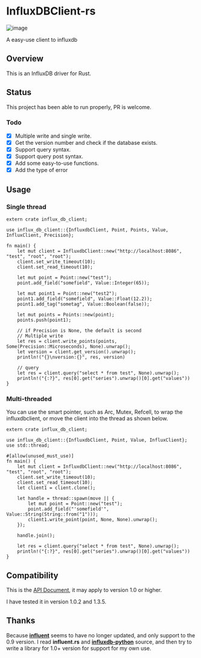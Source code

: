 # InfluxDBClient-rs

![image](https://img.shields.io/crates/v/influx_db_client.svg)

A easy-use client to influxdb

## Overview

This is an InfluxDB driver for Rust.

## Status

This project has been able to run properly, PR is welcome.

### Todo

- [x] Multiple write and single write.
- [x] Get the version number and check if the database exists.
- [x] Support query syntax.
- [x] Support query post syntax.
- [x] Add some easy-to-use functions.
- [x] Add the type of error

## Usage

### Single thread

```
extern crate influx_db_client;

use influx_db_client::{InfluxdbClient, Point, Points, Value, InfluxClient, Precision};

fn main() {
    let mut client = InfluxdbClient::new("http://localhost:8086", "test", "root", "root");
    client.set_write_timeout(10);
    client.set_read_timeout(10);

    let mut point = Point::new("test");
    point.add_field("somefield", Value::Integer(65));

    let mut point1 = Point::new("test2");
    point1.add_field("somefield", Value::Float(12.2));
    point1.add_tag("sometag", Value::Boolean(false));

    let mut points = Points::new(point);
    points.push(point1);

    // if Precision is None, the default is second
    // Multiple write
    let res = client.write_points(points, Some(Precision::Microseconds), None).unwrap();
    let version = client.get_version().unwrap();
    println!("{}\nversion:{}", res, version)

    // query
    let res = client.query("select * from test", None).unwrap();
    println!("{:?}", res[0].get("series").unwrap()[0].get("values"))
}
```

### Multi-threaded

You can use the smart pointer, such as Arc, Mutex, Refcell, to wrap the influxdbclient, or move the client into the thread as shown below.

```
extern crate influx_db_client;

use influx_db_client::{InfluxdbClient, Point, Value, InfluxClient};
use std::thread;

#[allow(unused_must_use)]
fn main() {
    let mut client = InfluxdbClient::new("http://localhost:8086", "test", "root", "root");
    client.set_write_timeout(10);
    client.set_read_timeout(10);
    let client1 = client.clone();

    let handle = thread::spawn(move || {
        let mut point = Point::new("test");
        point.add_field("'somefield'", Value::String(String::from("1")));
        client1.write_point(point, None, None).unwrap();
    });

    handle.join();

    let res = client.query("select * from test", None).unwrap();
    println!("{:?}", res[0].get("series").unwrap()[0].get("values"))
}
```

## Compatibility

This is the [API Document](https://docs.influxdata.com/influxdb/v1.2/tools/api/), it may apply to version 1.0 or higher.

I have tested it in version 1.0.2 and 1.3.5.

## Thanks

Because [**influent**](https://github.com/gobwas/influent.rs) seems to have no longer updated, and only support to the 0.9 version. I read **influent.rs** and [**influxdb-python**](https://github.com/influxdata/influxdb-python) source, and then try to write a library for 1.0+ version for support for my own use.

